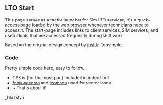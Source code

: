 
## LTO Start
This page serves as a tactile launcher for Sim LTO services, it's a quick-access page loaded by the web browser whenever technicians need to access it. The start-page includes links to client services, SIM services, and useful tools that are accessed frequently during shift work.

Based on the original design concept by [jnsltk](https://github.com/jnsltk/startpages): 'toosimple'.

### Code
Pretty simple code here, easy to follow.
* CSS is (for the most part) included in index.html
* [fontawesome](http://fontawesome.io/) and [icomoon](https://icomoon.io/) used for vector icons
* ~ That's about it!

_blazstyn
